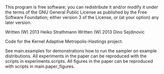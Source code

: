 This program is free software; you can redistribute it and/or modify
it under the terms of the GNU General Public License as published by
the Free Software Foundation; either version 3 of the License, or
(at your option) any later version.

Written (W) 2013 Heiko Strathmann
Written (W) 2013 Dino Sejdinovic

Code for the Kernel Adaptive Metropolis-Hastings project.

See main.examples for demonstrations how to run the sampler on example distributions.
All experiments in the paper can be reproduced with the scripts in experiments.scripts.
All figures in the paper can be reproduced with scripts in main.paper_figures.
